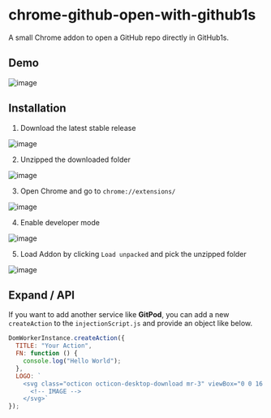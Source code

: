 # chrome-github-open-with-github1s

A small Chrome addon to open a GitHub repo directly in GitHub1s.

## Demo

![image](https://user-images.githubusercontent.com/41482988/122925027-badb6f00-d366-11eb-9a91-52189478d178.png)

## Installation

1. Download the latest stable release

![image](https://user-images.githubusercontent.com/41482988/122925335-068e1880-d367-11eb-8208-73f0002bc57b.png)

2. Unzipped the downloaded folder

![image](https://user-images.githubusercontent.com/41482988/122927069-c9c32100-d368-11eb-9d5b-a48eb88cc15b.png)

3. Open Chrome and go to `chrome://extensions/`

![image](https://user-images.githubusercontent.com/41482988/122925335-068e1880-d367-11eb-8208-73f0002bc57b.png)

4. Enable developer mode

![image](https://user-images.githubusercontent.com/41482988/122926061-c4b1a200-d367-11eb-929b-d3f73ba8867b.jpeg)

5. Load Addon by clicking `Load unpacked` and pick the unzipped folder

![image](https://user-images.githubusercontent.com/41482988/122927708-6f769000-d369-11eb-8f8c-39449d5aad1a.png)

## Expand / API

If you want to add another service like **GitPod**, you can add a new `createAction` to the `injectionScript.js` and provide an object like below.

``` javascript
DomWorkerInstance.createAction({
  TITLE: "Your Action",
  FN: function () {
    console.log("Hello World");
  },
  LOGO: `
    <svg class="octicon octicon-desktop-download mr-3" viewBox="0 0 16 16"  width="16" height="16" viewBox="0 0 16 16">
      <!-- IMAGE -->
    </svg>`
});
```
